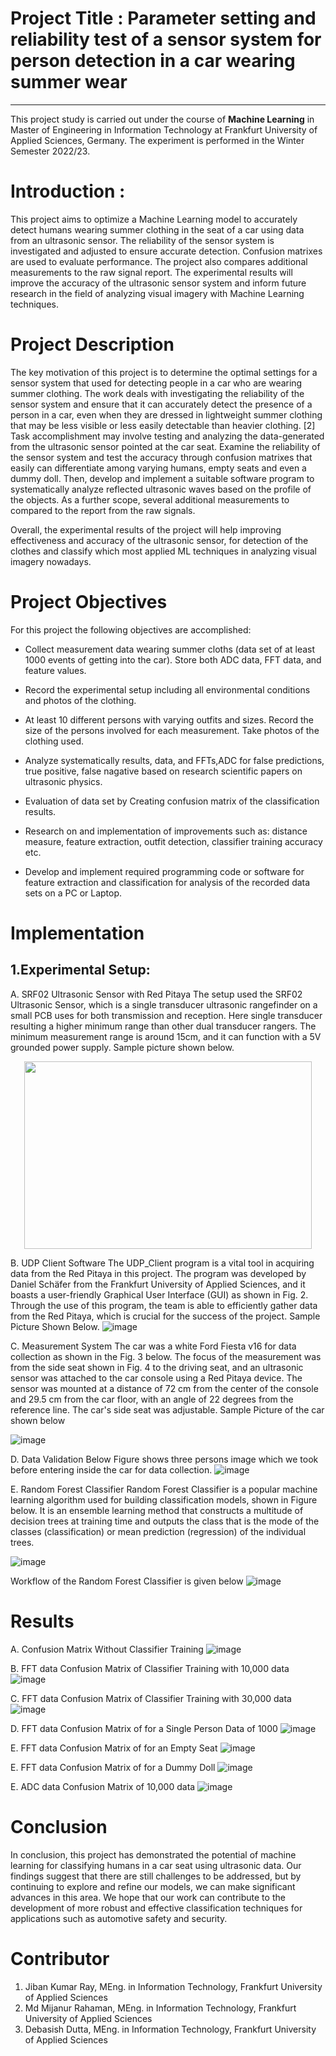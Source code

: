 # Project Title : Parameter setting and reliability test of a sensor system for person detection in a car wearing summer wear
-----------------------------------------------------------------------------------------------------------------------------
This project study is carried out under the course of **Machine Learning** in Master of Engineering in Information Technology at Frankfurt University of Applied Sciences, Germany. The experiment is performed in the Winter Semester 2022/23.

# Introduction : 

This project aims to optimize a Machine Learning model to accurately detect humans wearing summer clothing in the seat of a car using data from an ultrasonic sensor. The reliability of the sensor system is investigated and adjusted to ensure accurate detection. Confusion matrixes are used to evaluate performance. The project also compares additional measurements to the raw signal report. The experimental results will improve the accuracy of the ultrasonic sensor system and inform future research in the field of analyzing visual imagery with Machine Learning techniques.

**Project Description**
========================

The key motivation of this project is to determine the optimal settings for a sensor system that used for detecting people in a car who are wearing summer clothing. The work deals with investigating the reliability of the sensor system and ensure that it can accurately detect the presence of a person in a car, even when they are dressed in lightweight summer clothing that may be less visible or less easily detectable than heavier clothing. [2] Task accomplishment may involve testing and analyzing the data-generated from the ultrasonic sensor pointed at the car seat. Examine the reliability of the sensor system and test the accuracy through confusion matrixes that easily can differentiate among varying humans, empty seats and even a dummy doll. Then, develop and implement a suitable software program to systematically analyze reflected ultrasonic waves based on the profile of the objects. As a further scope, several additional measurements to compared to the report from the raw signals.

Overall, the experimental results of the project will help improving effectiveness and accuracy of the ultrasonic sensor, for detection of the clothes and classify which most applied ML techniques in analyzing visual imagery nowadays.


**Project Objectives**
========================

For this project the following objectives are accomplished:

-	 Collect measurement data wearing summer cloths (data set of at least 1000 events of getting into the car). Store both ADC data, FFT data, and feature values.

-	 Record the experimental setup including all environmental conditions and photos of the clothing.

-	 At least 10 different persons with varying outfits and sizes. Record the size of the persons involved for each measurement. Take photos of the clothing used.

-  Analyze systematically results, data, and FFTs,ADC for false predictions, true positive, false nagative based on research scientific papers on ultrasonic physics.

-	 Evaluation of data set by Creating confusion matrix of the classification results.

-	 Research on and implementation of improvements such as: distance measure, feature extraction, outfit detection, classifier training accuracy etc.

-   Develop and implement required programming code or software for feature extraction and classification for analysis of the recorded data sets on a PC or Laptop.


**Implementation**
==================

1.Experimental Setup:
--------------------------------
A.	SRF02 Ultrasonic Sensor with Red Pitaya
The setup used the SRF02 Ultrasonic Sensor, which is a single transducer ultrasonic rangefinder on a small PCB uses for both transmission and reception. Here single transducer resulting a higher minimum range than other dual transducer rangers. The minimum measurement range is around 15cm, and it can function with a 5V grounded power supply. Sample picture shown below.

<p align="center">
  <img width="460" height="300" src="[http://www.fillmurray.com/460/300](https://user-images.githubusercontent.com/74227867/229152556-8a63117c-9546-4423-a55e-53e52e278c9c.png)">
</p>


B.	UDP Client Software
The UDP_Client program is a vital tool in acquiring data from the Red Pitaya in this project. The program was developed by Daniel Schäfer from the Frankfurt University of Applied Sciences, and it boasts a user-friendly Graphical User Interface (GUI) as shown in Fig. 2. Through the use of this program, the team is able to efficiently gather data from the Red Pitaya, which is crucial for the success of the project. Sample Picture Shown Below.
![image](https://user-images.githubusercontent.com/74227867/229152785-e6728c95-6209-439c-9221-49b3015abd46.png)

C.	Measurement System
The car was a white Ford Fiesta v16 for data collection as shown in the Fig. 3 below. The focus of the measurement was from the side seat shown in Fig. 4 to the driving seat, and an ultrasonic sensor was attached to the car console using a Red Pitaya device. The sensor was mounted at a distance of 72 cm from the center of the console and 29.5 cm from the car floor, with an angle of 22 degrees from the reference line. The car's side seat was adjustable. Sample Picture of the car shown below

![image](https://user-images.githubusercontent.com/74227867/229152982-adbaf259-fb8e-4387-980c-95552fa576a8.png)

D.	Data Validation
Below Figure shows three persons image which we took before entering inside the car for data collection.
![image](https://user-images.githubusercontent.com/74227867/229153313-f2cab58f-546a-41fd-a786-183efc5c0452.png)  

E.	Random Forest Classifier
Random Forest Classifier is a popular machine learning algorithm used for building classification models, shown in Figure below. It is an ensemble learning method that constructs a multitude of decision trees at training time and outputs the class that is the mode of the classes (classification) or mean prediction (regression) of the individual trees.

![image](https://user-images.githubusercontent.com/74227867/229153547-10233b19-6f05-4682-a0dd-7e3d863758fe.png)

Workflow of the Random Forest Classifier is given below
![image](https://user-images.githubusercontent.com/74227867/229153609-a0cd22fa-960c-4dc8-99b2-0d249eb24190.png)


**Results**
==============

A.	Confusion Matrix Without Classifier Training
![image](https://user-images.githubusercontent.com/74227867/229154075-4eba4984-b66b-4932-ba21-ca2dcf1be0ab.png)

B.	FFT data Confusion Matrix of Classifier Training with 10,000 data
![image](https://user-images.githubusercontent.com/74227867/229154435-ebbcdf8a-0915-4510-b43f-fae6aaf610a1.png)

C.  FFT data Confusion Matrix of Classifier Training with 30,000 data
![image](https://user-images.githubusercontent.com/74227867/229154563-5b4089b1-7d2c-4ea7-8091-e215c90f5164.png)

D.  FFT data Confusion Matrix of for a Single Person Data of 1000
![image](https://user-images.githubusercontent.com/74227867/229154683-fbe06e14-be81-4d22-b8e2-580d20f58439.png)

E.  FFT data Confusion Matrix of for an Empty Seat
![image](https://user-images.githubusercontent.com/74227867/229154844-43eae168-4b1c-4d7a-a448-c3601944c765.png)

E.  FFT data Confusion Matrix of for a Dummy Doll
![image](https://user-images.githubusercontent.com/74227867/229155069-d3d52d76-f721-4e39-b6d4-013fa99d12e1.png)

E.  ADC data Confusion Matrix of 10,000 data
![image](https://user-images.githubusercontent.com/74227867/229155183-d301f8e0-93c7-4a7a-9524-403b617ed4de.png)

**Conclusion**
==============

In conclusion, this project has demonstrated the potential of machine learning for classifying humans in a car seat using ultrasonic data. Our findings suggest that there are still challenges to be addressed, but by continuing to explore and refine our models, we can make significant advances in this area. We hope that our work can contribute to the development of more robust and effective classification techniques for applications such as automotive safety and security.


**Contributor**
===============
1. Jiban Kumar  Ray, MEng. in Information Technology, Frankfurt University of Applied Sciences
2. Md Mijanur Rahaman, MEng. in Information Technology, Frankfurt University of Applied Sciences
3. Debasish Dutta, MEng. in Information Technology, Frankfurt University of Applied Sciences

